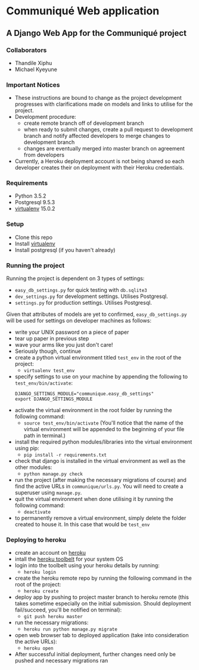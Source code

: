 # Communiqué Web application
## A Django Web App for the Communiqué project

### Collaborators
- Thandile Xiphu
- Michael Kyeyune

### Important Notices
- These instructions are bound to change as the project development progresses with
clarifications made on models and links to utilise for the project.
- Development procedure:
  - create remote branch off of development branch
  - when ready to submit changes, create a pull request to development branch and notify affected developers to merge changes to development branch
  - changes are eventually merged into master branch on agreement from developers
- Currently, a Heroku deployment account is not being shared so each developer
creates their on deployment with their Heroku credentials.

### Requirements
- Python 3.5.2
- Postgresql 9.5.3
- [virtualenv](https://virtualenv.pypa.io/en/stable/) 15.0.2

### Setup
- Clone this repo
- Install [virtualenv](https://virtualenv.pypa.io/en/stable/)
- Install postgresql (if you haven't already)

### Running the project
Running the project is dependent on 3 types of settings:
  - `easy_db_settings.py` for quick testing with `db.sqlite3`
  - `dev_settings.py` for development settings. Utilises Postgresql.
  - `settings.py` for production settings. Utilises Postgresql.

Given that attributes of models are yet to confirmed, `easy_db_settings.py` will be used for settings on developer machines as follows:
  - write your UNIX password on a piece of paper
  - tear up paper in previous step
  - wave your arms like you just don't care!
  - Seriously though, continue
  - create a python virtual environment titled `test_env` in the root of the project:
    - ```virtualenv test_env```
  - specify settings to use on your machine by appending the following to `test_env/bin/activate`:
    ```
    DJANGO_SETTINGS_MODULE="communique.easy_db_settings"
    export DJANGO_SETTINGS_MODULE
    ```
  - activate the virtual environment in the root folder by running the following command:
    - ```source test_env/bin/activate``` (You'll notice that the name of the virtual environment will be appended to the beginning of your file path in terminal.)
  - install the required python modules/libraries into the virtual environment using pip:
    - ```pip install -r requirements.txt```
  - check that django is installed in the virtual environment as well as the other modules:
    - ```python manage.py check```
  - run the project (after making the necessary migrations of course) and find the active URLs in `communique/urls.py`. You will need to create a superuser using `manage.py`.
  - quit the virtual environment when done utilising it by running the following command:
    - `deactivate`
  - to permanently remove a virtual environment, simply delete the folder created to house it. In this case that would be `test_env`

### Deploying to heroku
- create an account on [heroku](https://www.heroku.com)
- intall the [heroku toolbelt](https://toolbelt.heroku.com) for your system OS
- login into the toolbelt using your heroku details by running:
  - `heroku login`
- create the heroku remote repo by running the following command in the root of the project:
  - `heroku create`
- deploy app by pushing to project master branch to heroku remote (this takes sometime especially on the initial submission. Should deployment fail/succeed, you'll be notified on terminal):
  - `git push heroku master`
- run the necessary migrations:
  - `heroku run python manage.py migrate`
- open web browser tab to deployed application (take into consideration the active URLs):
  - `heroku open`
- After successful initial deployment, further changes need only be pushed and necessary migrations ran
